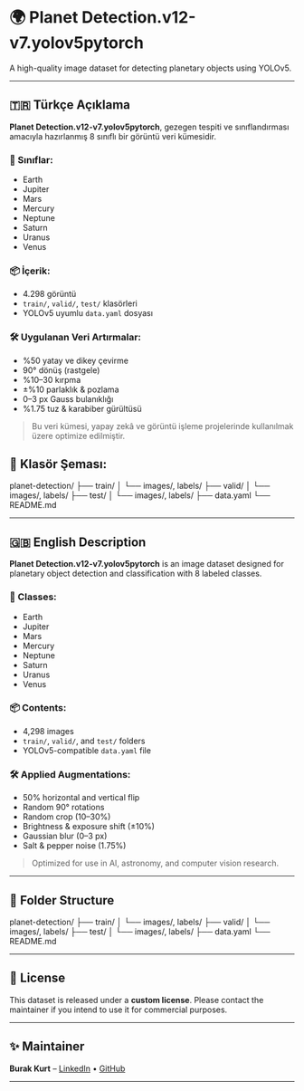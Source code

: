 # 🌍 Planet Detection.v12-v7.yolov5pytorch

A high-quality image dataset for detecting planetary objects using YOLOv5.

---

## 🇹🇷 Türkçe Açıklama

**Planet Detection.v12-v7.yolov5pytorch**, gezegen tespiti ve sınıflandırması amacıyla hazırlanmış 8 sınıflı bir görüntü veri kümesidir.

### 🔢 Sınıflar:
- Earth
- Jupiter
- Mars
- Mercury
- Neptune
- Saturn
- Uranus
- Venus

### 📦 İçerik:
- 4.298 görüntü
- `train/`, `valid/`, `test/` klasörleri
- YOLOv5 uyumlu `data.yaml` dosyası

### 🛠️ Uygulanan Veri Artırmalar:
- %50 yatay ve dikey çevirme
- 90° dönüş (rastgele)
- %10–30 kırpma
- ±%10 parlaklık & pozlama
- 0–3 px Gauss bulanıklığı
- %1.75 tuz & karabiber gürültüsü

> Bu veri kümesi, yapay zekâ ve görüntü işleme projelerinde kullanılmak üzere optimize edilmiştir.


## 📁 Klasör Şeması:
planet-detection/
├── train/
│ └── images/, labels/
├── valid/
│ └── images/, labels/
├── test/
│ └── images/, labels/
├── data.yaml
└── README.md


---

## 🇬🇧 English Description

**Planet Detection.v12-v7.yolov5pytorch** is an image dataset designed for planetary object detection and classification with 8 labeled classes.

### 🔢 Classes:
- Earth
- Jupiter
- Mars
- Mercury
- Neptune
- Saturn
- Uranus
- Venus

### 📦 Contents:
- 4,298 images
- `train/`, `valid/`, and `test/` folders
- YOLOv5-compatible `data.yaml` file

### 🛠️ Applied Augmentations:
- 50% horizontal and vertical flip
- Random 90° rotations
- Random crop (10–30%)
- Brightness & exposure shift (±10%)
- Gaussian blur (0–3 px)
- Salt & pepper noise (1.75%)

> Optimized for use in AI, astronomy, and computer vision research.

---

## 📁 Folder Structure
planet-detection/
├── train/
│ └── images/, labels/
├── valid/
│ └── images/, labels/
├── test/
│ └── images/, labels/
├── data.yaml
└── README.md


---

## 📌 License

This dataset is released under a **custom license**. Please contact the maintainer if you intend to use it for commercial purposes.

---

## ✨ Maintainer

**Burak Kurt** – [LinkedIn](https://www.linkedin.com/in/burak-kurt) • [GitHub](https://github.com/burakkurt)

---

